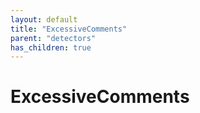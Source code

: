 ```yaml
---
layout: default
title: "ExcessiveComments"
parent: "detectors"
has_children: true
---
```

# ExcessiveComments
